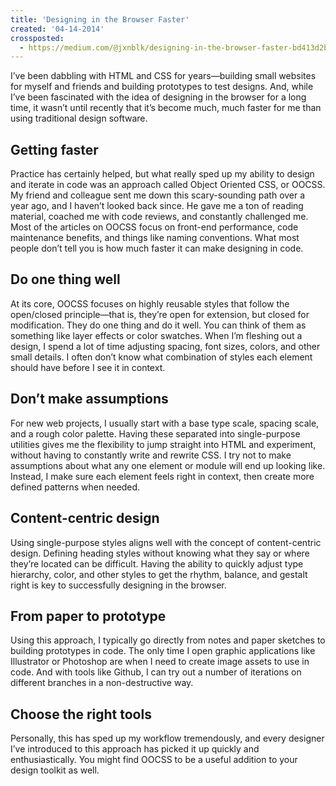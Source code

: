 ```yaml
---
title: 'Designing in the Browser Faster'
created: '04-14-2014'
crossposted:
  - https://medium.com/@jxnblk/designing-in-the-browser-faster-bd413d2bc4f3
---
```


I’ve been dabbling with HTML and CSS for years—building small websites for myself and friends and building prototypes to test designs. And, while I’ve been fascinated with the idea of designing in the browser for a long time, it wasn’t until recently that it’s become much, much faster for me than using traditional design software.

## Getting faster
Practice has certainly helped, but what really sped up my ability to design and iterate in code was an approach called Object Oriented CSS, or OOCSS. My friend and colleague sent me down this scary-sounding path over a year ago, and I haven’t looked back since. He gave me a ton of reading material, coached me with code reviews, and constantly challenged me. Most of the articles on OOCSS focus on front-end performance, code maintenance benefits, and things like naming conventions. What most people don’t tell you is how much faster it can make designing in code.

## Do one thing well
At its core, OOCSS focuses on highly reusable styles that follow the open/closed principle—that is, they’re open for extension, but closed for modification. They do one thing and do it well. You can think of them as something like layer effects or color swatches. When I’m fleshing out a design, I spend a lot of time adjusting spacing, font sizes, colors, and other small details. I often don’t know what combination of styles each element should have before I see it in context.

## Don’t make assumptions
For new web projects, I usually start with a base type scale, spacing scale, and a rough color palette. Having these separated into single-purpose utilities gives me the flexibility to jump straight into HTML and experiment, without having to constantly write and rewrite CSS. I try not to make assumptions about what any one element or module will end up looking like. Instead, I make sure each element feels right in context, then create more defined patterns when needed.

## Content-centric design
Using single-purpose styles aligns well with the concept of content-centric design. Defining heading styles without knowing what they say or where they’re located can be difficult. Having the ability to quickly adjust type hierarchy, color, and other styles to get the rhythm, balance, and gestalt right is key to successfully designing in the browser.

## From paper to prototype
Using this approach, I typically go directly from notes and paper sketches to building prototypes in code. The only time I open graphic applications like Illustrator or Photoshop are when I need to create image assets to use in code. And with tools like Github, I can try out a number of iterations on different branches in a non-destructive way.

## Choose the right tools
Personally, this has sped up my workflow tremendously, and every designer I’ve introduced to this approach has picked it up quickly and enthusiastically. You might find OOCSS to be a useful addition to your design toolkit as well.

